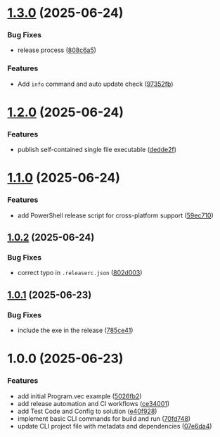 # [1.3.0](https://github.com/DuncanMcPherson/vectra-cli/compare/v1.2.0...v1.3.0) (2025-06-24)


### Bug Fixes

* release process ([808c6a5](https://github.com/DuncanMcPherson/vectra-cli/commit/808c6a5ab622f222c1797ca9d56bf1d17ef45060))


### Features

* Add `info` command and auto update check ([97352fb](https://github.com/DuncanMcPherson/vectra-cli/commit/97352fb0e0324ccea344ea34b368c479fadcd028))

# [1.2.0](https://github.com/DuncanMcPherson/vectra-cli/compare/v1.1.0...v1.2.0) (2025-06-24)


### Features

* publish self-contained single file executable ([dedde2f](https://github.com/DuncanMcPherson/vectra-cli/commit/dedde2f121813c97bbe3c03cb30a4755fddf06e4))

# [1.1.0](https://github.com/DuncanMcPherson/vectra-cli/compare/v1.0.2...v1.1.0) (2025-06-24)


### Features

* add PowerShell release script for cross-platform support ([59ec710](https://github.com/DuncanMcPherson/vectra-cli/commit/59ec710d99dfa5eabe281f526e6e072df8a47cab))

## [1.0.2](https://github.com/DuncanMcPherson/vectra-cli/compare/v1.0.1...v1.0.2) (2025-06-24)


### Bug Fixes

* correct typo in `.releaserc.json` ([802d003](https://github.com/DuncanMcPherson/vectra-cli/commit/802d0032e60f2d72200e1565c81316fd671650ec))

## [1.0.1](https://github.com/DuncanMcPherson/vectra-cli/compare/v1.0.0...v1.0.1) (2025-06-23)


### Bug Fixes

* include the exe in the release ([785ce41](https://github.com/DuncanMcPherson/vectra-cli/commit/785ce41547e8207f81bff0928159c16178642274))

# 1.0.0 (2025-06-23)


### Features

* add initial Program.vec example ([5026fb2](https://github.com/DuncanMcPherson/vectra-cli/commit/5026fb259f02e735212d9784e434e49f8c5cbe5c))
* add release automation and CI workflows ([ce34001](https://github.com/DuncanMcPherson/vectra-cli/commit/ce34001fc6798a0e0896a603fe5841be6adc4ef6))
* add Test Code and Config to solution ([e40f928](https://github.com/DuncanMcPherson/vectra-cli/commit/e40f928b8ca3ce9397693889ab3cff30b9840da1))
* implement basic CLI commands for build and run ([70fd748](https://github.com/DuncanMcPherson/vectra-cli/commit/70fd7488a0623c62c640672213125c301769fadc))
* update CLI project file with metadata and dependencies ([07e6da4](https://github.com/DuncanMcPherson/vectra-cli/commit/07e6da448c89c91f75fd177698543235ef7729be))
